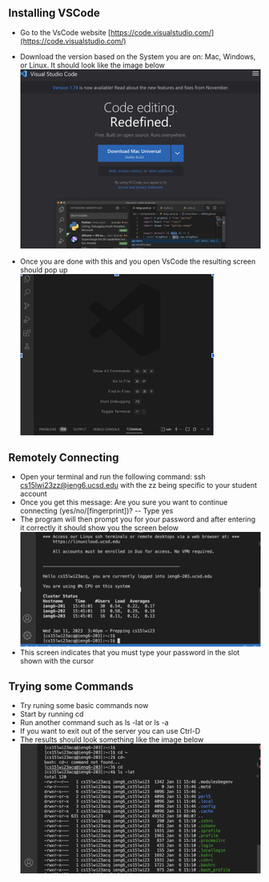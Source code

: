 ## Installing VSCode ##
* Go to the VsCode website [https://code.visualstudio.com/](https://code.visualstudio.com/)
* Download the version based on the System you are on: Mac, Windows, or Linux. It should look like the image below
![Image](Vscode.png)

* Once you are done with this and you open VsCode the resulting screen should pop up
![Image](Open.png)


## Remotely Connecting ##
* Open your terminal and run the following command: ssh cs15lwi23zz@ieng6.ucsd.edu  with the zz being specific to your student account
* Once you get this message: Are you sure you want to continue connecting (yes/no/[fingerprint])? -- Type yes
* The program will then prompt you for your password and after entering it correctly it should show you the screen below
![Image](Remote.png)
* This screen indicates that you must type your password in the slot shown with the cursor


## Trying some Commands ##
* Try runing some basic commands now
* Start by running cd 
* Run another command such as ls -lat or ls -a
* If you want to exit out of the server you can use Ctrl-D
* The results should look something like the image below
![Image](Commands.png)
